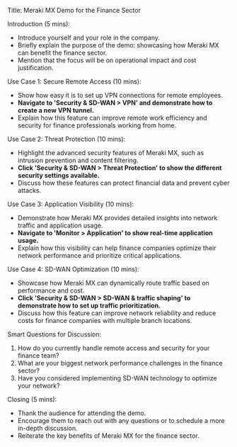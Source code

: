 Title: Meraki MX Demo for the Finance Sector

Introduction (5 mins):
- Introduce yourself and your role in the company.
- Briefly explain the purpose of the demo: showcasing how Meraki MX can benefit the finance sector.
- Mention that the focus will be on operational impact and cost justification.

Use Case 1: Secure Remote Access (10 mins):
- Show how easy it is to set up VPN connections for remote employees.
- **Navigate to 'Security & SD-WAN > VPN' and demonstrate how to create a new VPN tunnel.**
- Explain how this feature can improve remote work efficiency and security for finance professionals working from home.

Use Case 2: Threat Protection (10 mins):
- Highlight the advanced security features of Meraki MX, such as intrusion prevention and content filtering.
- **Click 'Security & SD-WAN > Threat Protection' to show the different security settings available.**
- Discuss how these features can protect financial data and prevent cyber attacks.

Use Case 3: Application Visibility (10 mins):
- Demonstrate how Meraki MX provides detailed insights into network traffic and application usage.
- **Navigate to 'Monitor > Application' to show real-time application usage.**
- Explain how this visibility can help finance companies optimize their network performance and prioritize critical applications.

Use Case 4: SD-WAN Optimization (10 mins):
- Showcase how Meraki MX can dynamically route traffic based on performance and cost.
- **Click 'Security & SD-WAN > SD-WAN & traffic shaping' to demonstrate how to set up traffic prioritization.**
- Discuss how this feature can improve network reliability and reduce costs for finance companies with multiple branch locations.

Smart Questions for Discussion:
1. How do you currently handle remote access and security for your finance team?
2. What are your biggest network performance challenges in the finance sector?
3. Have you considered implementing SD-WAN technology to optimize your network?

Closing (5 mins):
- Thank the audience for attending the demo.
- Encourage them to reach out with any questions or to schedule a more in-depth discussion.
- Reiterate the key benefits of Meraki MX for the finance sector.